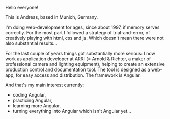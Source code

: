 Hello everyone!

This is Andreas, based in Munich, Germany.

I'm doing web-development for ages, since about 1997, if memory serves correctly.
For the most part I followed a strategy of trial-and-error, of creatively playing with html, css and js. Which doesn't mean there were not also substantial results...

For the last couple of years things got substantially more serious: I now work as application developer at ARRI (= Arnold & Richter, a maker of professional camera and lighting equipment), helping to create an extensive production control and documentation tool.
The tool is designed as a web-app, for easy access and distribution. The framework is Angular.

And that's my main interest currently:
- coding Angular,
- practicing Angular,
- learning more Angular,
- turning everything into Angular which isn't Angular yet...


<!---
andreas-26west-net/andreas-26west-net is a ✨ special ✨ repository because its `README.md` (this file) appears on your GitHub profile.
You can click the Preview link to take a look at your changes.
--->
